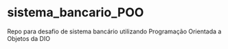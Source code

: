 # sistema_bancario_POO
Repo para desafio de sistema bancário utilizando Programação Orientada a Objetos da DIO
